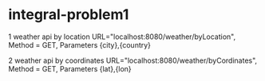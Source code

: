 # integral-problem1

1 weather api by location 
URL="localhost:8080/weather/byLocation", Method = GET, Parameters {city},{country}

2 weather api by coordinates 
URL="localhost:8080/weather/byCordinates", Method = GET, Parameters {lat},{lon}
